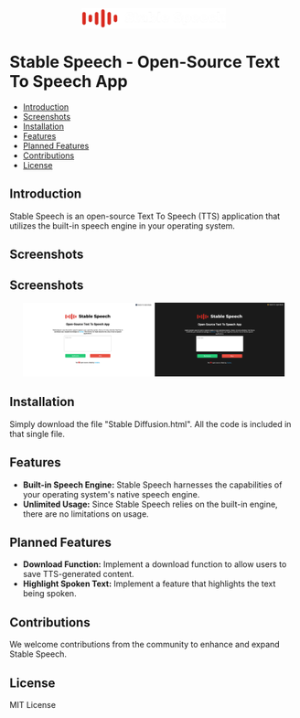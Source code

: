 <p align="center">
  <img src="https://raw.githubusercontent.com/romisyed7/Logos/main/StableSpeechDark.png" alt="Stable Speech Logo" width="50%">
</p>

# Stable Speech - Open-Source Text To Speech App

- [Introduction](#introduction)
- [Screenshots](#screenshots)
- [Installation](#installation)
- [Features](#features)
- [Planned Features](#planned-features)
- [Contributions](#contributions)
- [License](#license)

## Introduction
Stable Speech is an open-source Text To Speech (TTS) application that utilizes the built-in speech engine in your operating system.

## Screenshots

## Screenshots

<p align="center">
  <img src="https://raw.githubusercontent.com/IcelabsAI/StableSpeech/main/Screenshots/Light.png" alt="Stable Speech Light Theme" width="45%">
  <img src="https://raw.githubusercontent.com/IcelabsAI/StableSpeech/main/Screenshots/Dark.png" alt="Stable Speech Dark Theme" width="45%">
</p>

## Installation
Simply download the file "Stable Diffusion.html". All the code is included in that single file.

## Features

- **Built-in Speech Engine:** Stable Speech harnesses the capabilities of your operating system's native speech engine.
- **Unlimited Usage:** Since Stable Speech relies on the built-in engine, there are no limitations on usage.

## Planned Features

- **Download Function:** Implement a download function to allow users to save TTS-generated content.
- **Highlight Spoken Text:** Implement a feature that highlights the text being spoken.

## Contributions
We welcome contributions from the community to enhance and expand Stable Speech.

## License
MIT License
